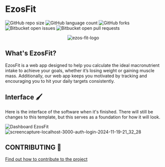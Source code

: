# EzosFit

![GitHub repo size](https://img.shields.io/github/repo-size/Luizboaventura1/EzosFit?style=for-the-badge)
![GitHub language count](https://img.shields.io/github/languages/count/Luizboaventura1/EzosFit?style=for-the-badge)
![GitHub forks](https://img.shields.io/github/forks/Luizboaventura1/EzosFit?style=for-the-badge)
![Bitbucket open issues](https://img.shields.io/bitbucket/issues/Luizboaventura1/EzosFit?style=for-the-badge)
![Bitbucket open pull requests](https://img.shields.io/bitbucket/pr-raw/Luizboaventura1/EzosFit?style=for-the-badge)

<p align="center">
  <img src="https://github.com/user-attachments/assets/809ae3ce-19d7-4524-a223-eed25c1b40b6" alt="ezos-fit-logo" />
</p>

## What's EzosFit?
EzosFit is a web app designed to help you calculate the ideal macronutrient intake to achieve your goals, whether it’s losing weight or gaining muscle mass. Additionally, our web app keeps you motivated by tracking and encouraging you to hit your daily targets consistently.

## Interface 🖌
Here is the interface of the software when it's finished. There will still be changes to this template, but this serves as a foundation for how it will look.

![Dashboard EzosFit](https://github.com/user-attachments/assets/c6d41836-c7d6-4fe0-9e88-dac776adad48)
![screencapture-localhost-3000-auth-login-2024-11-19-21_32_28](https://github.com/user-attachments/assets/3873edf0-6731-4629-a98f-c32624dbc6de)

## CONTRIBUTING 🚀

[Find out how to contribute to the project](https://github.com/Luizboaventura1/EzosFit/blob/main/CONTRIBUTING.md)
